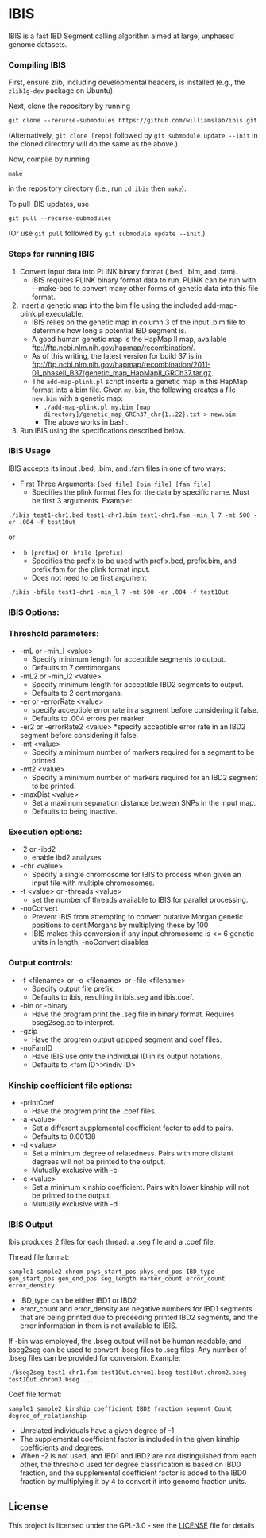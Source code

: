 # IBIS

IBIS is a fast IBD Segment calling algorithm aimed at large, unphased genome datasets.

### Compiling IBIS

First, ensure zlib, including developmental headers, is installed (e.g., the `zlib1g-dev` package on Ubuntu).

Next, clone the repository by running

    git clone --recurse-submodules https://github.com/williamslab/ibis.git

(Alternatively, `git clone [repo]` followed by `git submodule update --init` in the cloned directory will do the same as the above.)

Now, compile by running

    make

in the repository directory (i.e., run `cd ibis` then `make`).

To pull IBIS updates, use

    git pull --recurse-submodules

(Or use `git pull` followed by `git submodule update --init`.)

### Steps for running IBIS
1. Convert input data into PLINK binary format (.bed, .bim, and .fam).
    * IBIS requires PLINK binary format data to run. PLINK can be run with --make-bed to convert many other forms of genetic data into this file format.
2. Insert a genetic map into the bim file using the included add-map-plink.pl executable.
    * IBIS relies on the genetic map in column 3 of the input .bim file to determine how long a potential IBD segment is.
    * A good human genetic map is the HapMap II map, available <ftp://ftp.ncbi.nlm.nih.gov/hapmap/recombination/>.
    * As of this writing, the latest version for build 37 is in <ftp://ftp.ncbi.nlm.nih.gov/hapmap/recombination/2011-01_phaseII_B37/genetic_map_HapMapII_GRCh37.tar.gz>.
    * The `add-map-plink.pl` script inserts a genetic map in this HapMap format into a bim file. Given `my.bim`, the following creates a file `new.bim` with a genetic map:
        * ```./add-map-plink.pl my.bim [map directory]/genetic_map_GRCh37_chr{1..22}.txt > new.bim ```
        * The above works in bash.
3. Run IBIS using the specifications described below.

### IBIS Usage

IBIS accepts its input .bed, .bim, and .fam files in one of two ways:

* First Three Arguments: `[bed file] [bim file] [fam file]`
	* Specifies the plink format files for the data by specific name. Must be first 3 arguments.
Example:
```
./ibis test1-chr1.bed test1-chr1.bim test1-chr1.fam -min_l 7 -mt 500 -er .004 -f test1Out
```
or
* `-b [prefix]` or `-bfile [prefix]`
	* Specifies the prefix to be used with prefix.bed, prefix.bim, and prefix.fam for the plink format input.
	* Does not need to be first argument

```
./ibis -bfile test1-chr1 -min_l 7 -mt 500 -er .004 -f test1Out
```
### IBIS Options:
### Threshold parameters:
* -mL or -min_l \<value\>            
	* Specify minimum length for acceptible segments to output.
	* Defaults to 7 centimorgans.
* -mL2 or -min_l2 \<value\>
	* Specify minimum length for acceptible IBD2 segments to output.
	* Defaults to 2 centimorgans.
* -er or -errorRate \<value\>        
	* specify acceptible error rate in a segment before considering it false.                           
	* Defaults to .004 errors per marker
* -er2 or -errorRate2 \<value\>
	*specify acceptible error rate in an IBD2 segment before considering it false.
* -mt \<value\>                     
	* Specify a minimum number of markers required for a segment to be printed.
* -mt2 \<value\> 
	* Specify a minimum number of markers required for an IBD2 segment to be printed.
* -maxDist \<value\>
	* Set a maximum separation distance between SNPs in the input map.
	* Defaults to being inactive.
### Execution options:
* -2 or -ibd2                     
	* enable ibd2 analyses
* -chr \<value\>
	* Specify a single chromosome for IBIS to process when given an input file with multiple chromosomes.
* -t \<value\> or -threads \<value\>                
	* set the number of threads available to IBIS for parallel processing.
* -noConvert
	* Prevent IBIS from attempting to convert putative Morgan genetic positions to centiMorgans by multiplying these by 100
	* IBIS makes this conversion if any input chromosome is <= 6 genetic units in length, -noConvert disables
### Output controls:
* -f \<filename\> or -o \<filename\> or -file \<filename\>         
	* Specify output file prefix.
	* Defaults to ibis, resulting in ibis.seg and ibis.coef.
* -bin or -binary
	* Have the program print the .seg file in binary format. Requires bseg2seg.cc to interpret.
* -gzip
	* Have the progrem output gzipped segment and coef files.
* -noFamID
	* Have IBIS use only the individual ID in its output notations.
	* Defaults to \<fam ID\>:\<indiv ID\>
### Kinship coefficient file options:
* -printCoef
	* Have the progrem print the .coef files. 
* -a \<value\>
	* Set a different supplemental coefficient factor to add to pairs.
	* Defaults to 0.00138
* -d \<value\>
	* Set a minimum degree of relatedness. Pairs with more distant degrees will not be printed to the output.
	* Mutually exclusive with -c
* -c \<value\>
	* Set a minimum kinship coefficient. Pairs with lower kinship will not be printed to the output.
	* Mutually exclusive with -d

### IBIS Output

Ibis produces 2 files for each thread: a .seg file and a .coef file.

Thread file format:
```
sample1 sample2 chrom phys_start_pos phys_end_pos IBD_type gen_start_pos gen_end_pos seg_length marker_count error_count error_density
```
* IBD_type can be either IBD1 or IBD2
* error_count and error_density are negative numbers for IBD1 segments that are being printed due to preceeding printed IBD2 segments, and the error information in them is not available to IBIS.

If -bin was employed, the .bseg output will not be human readable, and bseg2seg can be used to convert .bseg files to .seg files.
Any number of .bseg files can be provided for conversion.
Example:
```
./bseg2seg test1-chr1.fam test1Out.chrom1.bseg test1Out.chrom2.bseg test1Out.chrom3.bseg ...
```


Coef file format:
```
sample1 sample2 kinship_coefficient IBD2_fraction segment_Count degree_of_relationship
```
* Unrelated individuals have a given degree of -1 
* The supplemental coefficient factor is included in the given kinship coefficients and degrees.
* When -2 is not used, and IBD1 and IBD2 are not distinguished from each other, the threshold used for degree classification is based on IBD0 fraction, and the supplemental coefficient factor is added to the IBD0 fraction by multiplying it by 4 to convert it into genome fraction units.


## License

This project is licensed under the GPL-3.0 - see the [LICENSE](LICENSE) file for details
